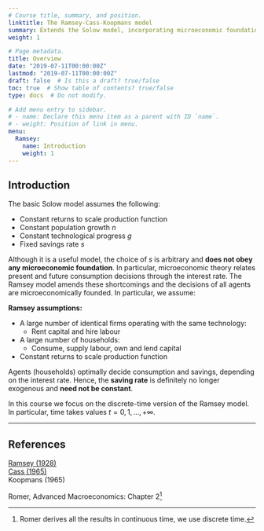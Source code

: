 ```yaml
---
# Course title, summary, and position.
linktitle: The Ramsey-Cass-Koopmans model
summary: Extends the Solow model, incorporating microeconomic foundations.
weight: 1

# Page metadata.
title: Overview
date: "2019-07-11T00:00:00Z"
lastmod: "2019-07-11T00:00:00Z"
draft: false  # Is this a draft? true/false
toc: true  # Show table of contents? true/false
type: docs  # Do not modify.

# Add menu entry to sidebar.
# - name: Declare this menu item as a parent with ID `name`.
# - weight: Position of link in menu.
menu: 
  Ramsey:
    name: Introduction
    weight: 1
---
```


## Introduction

The basic Solow model assumes the following:

* Constant returns to scale production function
* Constant population growth $n$
* Constant technological progress $g$
* Fixed savings rate $s$

Although it is a useful model, the choice of $s$ is arbitrary and **does not obey any microeconomic foundation**.
In particular, microeconomic theory relates present and future consumption decisions through the interest rate.
The Ramsey model amends these shortcomings and the decisions of all agents are microeconomically founded.
In particular, we assume:

**Ramsey assumptions:**

* A large number of identical firms operating with the same technology: 
    * Rent capital and hire labour
* A large number of households:
    * Consume, supply labour, own and lend capital
* Constant returns to scale production function

Agents (households) optimally decide consumption and savings, depending on the interest rate.
Hence, the **saving rate** is definitely no longer exogenous and **need not be constant**.

In this course we focus on the discrete-time version of the Ramsey model.
In particular, time takes values $t=0,1,\ldots,+\infty.$

---

## References
[Ramsey (1928)](https://doi.org/10.2307/2224098)<br/>
[Cass (1965)](https://doi.org/10.2307/2295827)<br/>
Koopmans (1965)

Romer, Advanced Macroeconomics: Chapter 2[^1]

[^1]: Romer derives all the results in continuous time, we use discrete time.
